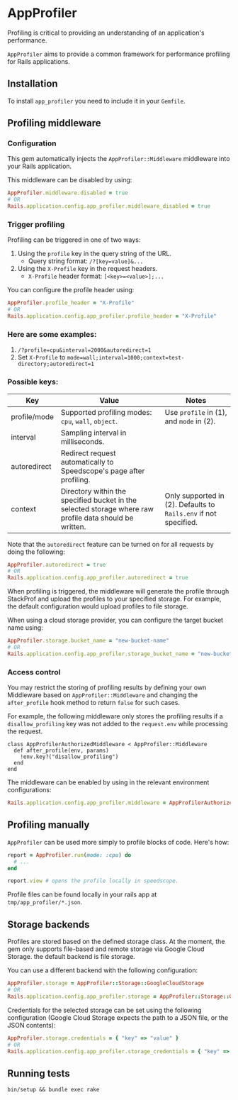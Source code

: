 # AppProfiler

Profiling is critical to providing an understanding of an application's performance.

`AppProfiler` aims to provide a common framework for performance profiling for Rails applications.

## Installation

To install `app_profiler` you need to include it in your `Gemfile`.

## Profiling middleware

### Configuration

This gem automatically injects the `AppProfiler::Middleware` middleware into your Rails application.

This middleware can be disabled by using:

```ruby
AppProfiler.middleware.disabled = true
# OR
Rails.application.config.app_profiler.middleware_disabled = true
```

### Trigger profiling

Profiling can be triggered in one of two ways:
1. Using the `profile` key in the query string of the URL.
   - Query string format: `/?[key=value]&...`
2. Using the `X-Profile` key in the request headers.
   - `X-Profile` header format: `[<key>=<value>];...`


You can configure the profile header using:

```ruby
AppProfiler.profile_header = "X-Profile"
# OR
Rails.application.config.app_profiler.profile_header = "X-Profile"
```

### Here are some examples:

1. `/?profile=cpu&interval=2000&autoredirect=1`
2. Set `X-Profile` to `mode=wall;interval=1000;context=test-directory;autoredirect=1`

### Possible keys:

| Key | Value | Notes |
| --- | ----- | ----- |
| profile/mode | Supported profiling modes: `cpu`, `wall`, `object`. | Use `profile` in (1), and `mode` in (2). |
| interval | Sampling interval in milliseconds. | |
| autoredirect | Redirect request automatically to Speedscope's page after profiling. | |
| context | Directory within the specified bucket in the selected storage where raw profile data should be written. | Only supported in (2). Defaults to `Rails.env` if not specified. |

Note that the `autoredirect` feature can be turned on for all requests by doing the following:

```ruby
AppProfiler.autoredirect = true
# OR
Rails.application.config.app_profiler.autoredirect = true
```

When profiling is triggered, the middleware will generate the profile through StackProf and upload the profiles to your specified storage. For example, the default configuration would upload profiles to file storage.

When using a cloud storage provider, you can configure the target bucket name using:

```ruby
AppProfiler.storage.bucket_name = "new-bucket-name"
# OR
Rails.application.config.app_profiler.storage_bucket_name = "new-bucket-name"
```

### Access control

You may restrict the storing of profiling results by defining your own Middleware based on `AppProfiler::Middleware` and changing the `after_profile` hook method to return `false` for such cases.

For example, the following middleware only stores the profiling results if a `disallow_profiling` key was not added to the `request.env` while processing the request.

```
class AppProfilerAuthorizedMiddleware < AppProfiler::Middleware
  def after_profile(env, params)
    !env.key?("disallow_profiling")
  end
end
```

The middleware can be enabled by using in the relevant environment configurations:

```ruby
Rails.application.config.app_profiler.middleware = AppProfilerAuthorizedMiddleware
```

## Profiling manually

`AppProfiler` can be used more simply to profile blocks of code. Here's how:

```ruby
report = AppProfiler.run(mode: :cpu) do
  # ...
end

report.view # opens the profile locally in speedscope.
```

Profile files can be found locally in your rails app at `tmp/app_profiler/*.json`.


## Storage backends

Profiles are stored based on the defined storage class. At the moment, the gem only supports file-based and remote storage via Google Cloud Storage. the default backend is file storage.

You can use a different backend with the following configuration:

```ruby
AppProfiler.storage = AppProfiler::Storage::GoogleCloudStorage
# OR
Rails.application.config.app_profiler.storage = AppProfiler::Storage::GoogleCloudStorage
```

Credentials for the selected storage can be set using the following configuration (Google Cloud Storage expects the path to a JSON file, or the JSON contents):

```ruby
AppProfiler.storage.credentials = { "key" => "value" }
# OR
Rails.application.config.app_profiler.storage_credentials = { "key" => "value" }
```

## Running tests

```
bin/setup && bundle exec rake
```
